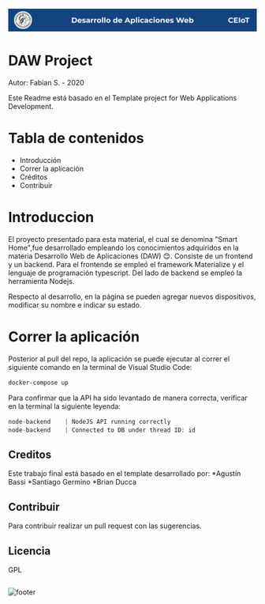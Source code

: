 ![header](doc/header.png)

# DAW Project

Autor: Fabian S. - 2020

Este Readme está basado en el Template project for Web Applications Development.

# Tabla de contenidos
* Introducción
* Correr la aplicación
* Créditos
* Contribuir

# **Introduccion**
El proyecto presentado para esta material,  el cual se denomina "Smart Home",fue desarrollado empleando los conocimientos adquiridos en la materia Desarrollo Web de Aplicaciones (DAW) :blush:. Consiste de un frontend y un backend. Para el frontende se empleó el framework Materialize y el lenguaje de programación typescript. Del lado de backend se empleó la herramienta Nodejs. 

Respecto al desarrollo, en la página se pueden agregar nuevos dispositivos, modificar su nombre e indicar su estado.

# Correr la aplicación
Posterior al pull del repo, la aplicación se puede ejecutar al correr el siguiente comando en la terminal de Visual Studio Code:
```sh
docker-compose up
```
Para confirmar que la API ha sido levantado de manera correcta, verificar en la terminal la siguiente leyenda:
```javascript
node-backend    | NodeJS API running correctly
node-backend    | Connected to DB under thread ID: id
```
## Creditos
Este trabajo final está basado en el template desarrollado por:
 *Agustín Bassi
 *Santiago Germino
 *Brian Ducca 

## Contribuir
Para contribuir realizar un pull request con las sugerencias.

## Licencia
GPL

```To read all project documentation, please go to its wiki in [this link](https://github.com/ce-iot/daw-project-template/wiki).
```


![footer](doc/footerv2.png)




